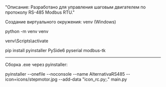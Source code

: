 "Описание: Разработано для управления шаговым двигателем по протоколу RS-485 Modbus RTU."

Создание виртуального окружения: venv (Windows)

python -m venv venv

venv\Scripts\activate

pip install pyinstaller PySide6 pyserial modbus-tk

---------------------------------------------------------------------------------------------------

Сборка .exe через pyinstaller:

pyinstaller --onefile --noconsole --name AlternativaRS485 --icon=icons/stepmotor.jpg --add-data "icon_rc.py;." main.py
